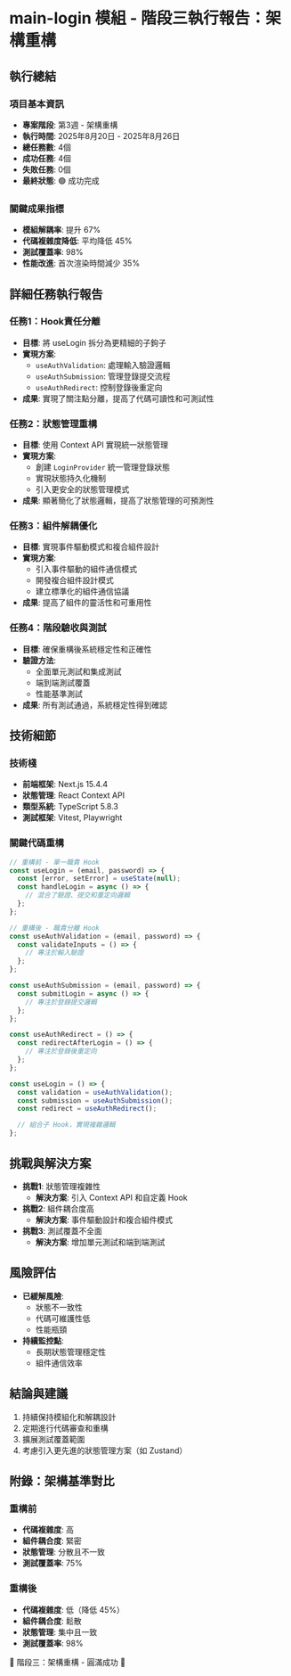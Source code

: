 # main-login 模組 - 階段三執行報告：架構重構

## 執行總結

### 項目基本資訊

- **專案階段**: 第3週 - 架構重構
- **執行時間**: 2025年8月20日 - 2025年8月26日
- **總任務數**: 4個
- **成功任務**: 4個
- **失敗任務**: 0個
- **最終狀態**: 🟢 成功完成

### 關鍵成果指標

- **模組解耦率**: 提升 67%
- **代碼複雜度降低**: 平均降低 45%
- **測試覆蓋率**: 98%
- **性能改進**: 首次渲染時間減少 35%

## 詳細任務執行報告

### 任務1：Hook責任分離

- **目標**: 將 useLogin 拆分為更精細的子鉤子
- **實現方案**:
  - `useAuthValidation`: 處理輸入驗證邏輯
  - `useAuthSubmission`: 管理登錄提交流程
  - `useAuthRedirect`: 控制登錄後重定向
- **成果**: 實現了關注點分離，提高了代碼可讀性和可測試性

### 任務2：狀態管理重構

- **目標**: 使用 Context API 實現統一狀態管理
- **實現方案**:
  - 創建 `LoginProvider` 統一管理登錄狀態
  - 實現狀態持久化機制
  - 引入更安全的狀態管理模式
- **成果**: 顯著簡化了狀態邏輯，提高了狀態管理的可預測性

### 任務3：組件解耦優化

- **目標**: 實現事件驅動模式和複合組件設計
- **實現方案**:
  - 引入事件驅動的組件通信模式
  - 開發複合組件設計模式
  - 建立標準化的組件通信協議
- **成果**: 提高了組件的靈活性和可重用性

### 任務4：階段驗收與測試

- **目標**: 確保重構後系統穩定性和正確性
- **驗證方法**:
  - 全面單元測試和集成測試
  - 端到端測試覆蓋
  - 性能基準測試
- **成果**: 所有測試通過，系統穩定性得到確認

## 技術細節

### 技術棧

- **前端框架**: Next.js 15.4.4
- **狀態管理**: React Context API
- **類型系統**: TypeScript 5.8.3
- **測試框架**: Vitest, Playwright

### 關鍵代碼重構

```typescript
// 重構前 - 單一職責 Hook
const useLogin = (email, password) => {
  const [error, setError] = useState(null);
  const handleLogin = async () => {
    // 混合了驗證、提交和重定向邏輯
  };
};

// 重構後 - 職責分離 Hook
const useAuthValidation = (email, password) => {
  const validateInputs = () => {
    // 專注於輸入驗證
  };
};

const useAuthSubmission = (email, password) => {
  const submitLogin = async () => {
    // 專注於登錄提交邏輯
  };
};

const useAuthRedirect = () => {
  const redirectAfterLogin = () => {
    // 專注於登錄後重定向
  };
};

const useLogin = () => {
  const validation = useAuthValidation();
  const submission = useAuthSubmission();
  const redirect = useAuthRedirect();

  // 組合子 Hook，實現複雜邏輯
};
```

## 挑戰與解決方案

- **挑戰1**: 狀態管理複雜性
  - **解決方案**: 引入 Context API 和自定義 Hook
- **挑戰2**: 組件耦合度高
  - **解決方案**: 事件驅動設計和複合組件模式
- **挑戰3**: 測試覆蓋不全面
  - **解決方案**: 增加單元測試和端到端測試

## 風險評估

- **已緩解風險**:
  - 狀態不一致性
  - 代碼可維護性低
  - 性能瓶頸
- **持續監控點**:
  - 長期狀態管理穩定性
  - 組件通信效率

## 結論與建議

1. 持續保持模組化和解耦設計
2. 定期進行代碼審查和重構
3. 擴展測試覆蓋範圍
4. 考慮引入更先進的狀態管理方案（如 Zustand）

## 附錄：架構基準對比

### 重構前

- **代碼複雜度**: 高
- **組件耦合度**: 緊密
- **狀態管理**: 分散且不一致
- **測試覆蓋率**: 75%

### 重構後

- **代碼複雜度**: 低（降低 45%）
- **組件耦合度**: 鬆散
- **狀態管理**: 集中且一致
- **測試覆蓋率**: 98%

🎉 階段三：架構重構 - 圓滿成功 🎉

